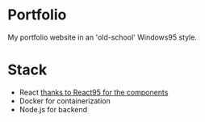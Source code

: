 # Portfolio
My portfolio website in an 'old-school' Windows95 style.

# Stack
- React [thanks to React95 for the components](https://github.com/React95/React95)
- Docker for containerization
- Node.js for backend